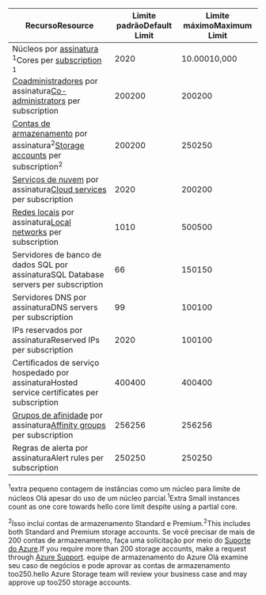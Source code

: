 | <span data-ttu-id="b9110-101">Recurso</span><span class="sxs-lookup"><span data-stu-id="b9110-101">Resource</span></span> | <span data-ttu-id="b9110-102">Limite padrão</span><span class="sxs-lookup"><span data-stu-id="b9110-102">Default Limit</span></span> | <span data-ttu-id="b9110-103">Limite máximo</span><span class="sxs-lookup"><span data-stu-id="b9110-103">Maximum Limit</span></span> |
| --- | --- | --- |
| <span data-ttu-id="b9110-104">Núcleos por [assinatura](../articles/billing-buy-sign-up-azure-subscription.md) <sup>1</sup></span><span class="sxs-lookup"><span data-stu-id="b9110-104">Cores per [subscription](../articles/billing-buy-sign-up-azure-subscription.md) <sup>1</sup></span></span> |<span data-ttu-id="b9110-105">20</span><span class="sxs-lookup"><span data-stu-id="b9110-105">20</span></span> |<span data-ttu-id="b9110-106">10.000</span><span class="sxs-lookup"><span data-stu-id="b9110-106">10,000</span></span> |
| <span data-ttu-id="b9110-107">[Coadministradores](../articles/billing-add-change-azure-subscription-administrator.md) por assinatura</span><span class="sxs-lookup"><span data-stu-id="b9110-107">[Co-administrators](../articles/billing-add-change-azure-subscription-administrator.md) per subscription</span></span> |<span data-ttu-id="b9110-108">200</span><span class="sxs-lookup"><span data-stu-id="b9110-108">200</span></span> |<span data-ttu-id="b9110-109">200</span><span class="sxs-lookup"><span data-stu-id="b9110-109">200</span></span> |
| <span data-ttu-id="b9110-110">[Contas de armazenamento](../articles/storage/common/storage-create-storage-account.md) por assinatura<sup>2</sup></span><span class="sxs-lookup"><span data-stu-id="b9110-110">[Storage accounts](../articles/storage/common/storage-create-storage-account.md) per subscription<sup>2</sup></span></span> |<span data-ttu-id="b9110-111">200</span><span class="sxs-lookup"><span data-stu-id="b9110-111">200</span></span> |<span data-ttu-id="b9110-112">250</span><span class="sxs-lookup"><span data-stu-id="b9110-112">250</span></span> |
| <span data-ttu-id="b9110-113">[Serviços de nuvem](../articles/cloud-services/cloud-services-choose-me.md) por assinatura</span><span class="sxs-lookup"><span data-stu-id="b9110-113">[Cloud services](../articles/cloud-services/cloud-services-choose-me.md) per subscription</span></span> |<span data-ttu-id="b9110-114">20</span><span class="sxs-lookup"><span data-stu-id="b9110-114">20</span></span> |<span data-ttu-id="b9110-115">200</span><span class="sxs-lookup"><span data-stu-id="b9110-115">200</span></span> |
| <span data-ttu-id="b9110-116">[Redes locais](http://msdn.microsoft.com/library/jj157100.aspx) por assinatura</span><span class="sxs-lookup"><span data-stu-id="b9110-116">[Local networks](http://msdn.microsoft.com/library/jj157100.aspx) per subscription</span></span> |<span data-ttu-id="b9110-117">10</span><span class="sxs-lookup"><span data-stu-id="b9110-117">10</span></span> |<span data-ttu-id="b9110-118">500</span><span class="sxs-lookup"><span data-stu-id="b9110-118">500</span></span> |
| <span data-ttu-id="b9110-119">Servidores de banco de dados SQL por assinatura</span><span class="sxs-lookup"><span data-stu-id="b9110-119">SQL Database servers per subscription</span></span> |<span data-ttu-id="b9110-120">6</span><span class="sxs-lookup"><span data-stu-id="b9110-120">6</span></span> |<span data-ttu-id="b9110-121">150</span><span class="sxs-lookup"><span data-stu-id="b9110-121">150</span></span> |
| <span data-ttu-id="b9110-122">Servidores DNS por assinatura</span><span class="sxs-lookup"><span data-stu-id="b9110-122">DNS servers per subscription</span></span> |<span data-ttu-id="b9110-123">9</span><span class="sxs-lookup"><span data-stu-id="b9110-123">9</span></span> |<span data-ttu-id="b9110-124">100</span><span class="sxs-lookup"><span data-stu-id="b9110-124">100</span></span> |
| <span data-ttu-id="b9110-125">IPs reservados por assinatura</span><span class="sxs-lookup"><span data-stu-id="b9110-125">Reserved IPs per subscription</span></span> |<span data-ttu-id="b9110-126">20</span><span class="sxs-lookup"><span data-stu-id="b9110-126">20</span></span> |<span data-ttu-id="b9110-127">100</span><span class="sxs-lookup"><span data-stu-id="b9110-127">100</span></span> |
| <span data-ttu-id="b9110-128">Certificados de serviço hospedado por assinatura</span><span class="sxs-lookup"><span data-stu-id="b9110-128">Hosted service certificates per subscription</span></span> |<span data-ttu-id="b9110-129">400</span><span class="sxs-lookup"><span data-stu-id="b9110-129">400</span></span> |<span data-ttu-id="b9110-130">400</span><span class="sxs-lookup"><span data-stu-id="b9110-130">400</span></span> |
| <span data-ttu-id="b9110-131">[Grupos de afinidade](../articles/virtual-network/virtual-networks-migrate-to-regional-vnet.md) por assinatura</span><span class="sxs-lookup"><span data-stu-id="b9110-131">[Affinity groups](../articles/virtual-network/virtual-networks-migrate-to-regional-vnet.md) per subscription</span></span> |<span data-ttu-id="b9110-132">256</span><span class="sxs-lookup"><span data-stu-id="b9110-132">256</span></span> |<span data-ttu-id="b9110-133">256</span><span class="sxs-lookup"><span data-stu-id="b9110-133">256</span></span> |
| <span data-ttu-id="b9110-134">Regras de alerta por assinatura</span><span class="sxs-lookup"><span data-stu-id="b9110-134">Alert rules per subscription</span></span> |<span data-ttu-id="b9110-135">250</span><span class="sxs-lookup"><span data-stu-id="b9110-135">250</span></span> |<span data-ttu-id="b9110-136">250</span><span class="sxs-lookup"><span data-stu-id="b9110-136">250</span></span> |

<span data-ttu-id="b9110-137"><sup>1</sup>extra pequeno contagem de instâncias como um núcleo para limite de núcleos Olá apesar do uso de um núcleo parcial.</span><span class="sxs-lookup"><span data-stu-id="b9110-137"><sup>1</sup>Extra Small instances count as one core towards hello core limit despite using a partial core.</span></span>

<span data-ttu-id="b9110-138"><sup>2</sup>Isso inclui contas de armazenamento Standard e Premium.</span><span class="sxs-lookup"><span data-stu-id="b9110-138"><sup>2</sup>This includes both Standard and Premium storage accounts.</span></span> <span data-ttu-id="b9110-139">Se você precisar de mais de 200 contas de armazenamento, faça uma solicitação por meio do [Suporte do Azure](https://azure.microsoft.com/support/faq/).</span><span class="sxs-lookup"><span data-stu-id="b9110-139">If you require more than 200 storage accounts, make a request through [Azure Support](https://azure.microsoft.com/support/faq/).</span></span> <span data-ttu-id="b9110-140">equipe de armazenamento do Azure Olá examine seu caso de negócios e pode aprovar as contas de armazenamento too250.</span><span class="sxs-lookup"><span data-stu-id="b9110-140">hello Azure Storage team will review your business case and may approve up too250 storage accounts.</span></span> 

